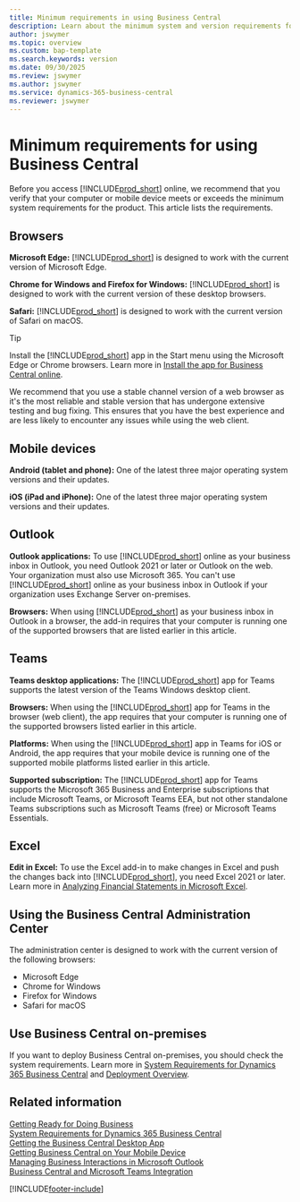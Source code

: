```yaml
---
title: Minimum requirements in using Business Central
description: Learn about the minimum system and version requirements for using Business Central online outlined below.
author: jswymer
ms.topic: overview
ms.custom: bap-template
ms.search.keywords: version
ms.date: 09/30/2025
ms.review: jswymer
ms.author: jswymer
ms.service: dynamics-365-business-central
ms.reviewer: jswymer
---
```

# Minimum requirements for using Business Central

Before you access [!INCLUDE[prod_short](includes/prod_short.md)] online, we recommend that you verify that your computer or mobile device meets or exceeds the minimum system requirements for the product. This article lists the requirements.  

## Browsers

**Microsoft Edge:** [!INCLUDE[prod_short](includes/prod_short.md)] is designed to work with the current version of Microsoft Edge.
  
**Chrome for Windows and Firefox for Windows:** [!INCLUDE[prod_short](includes/prod_short.md)] is designed to work with the current version of these desktop browsers.

**Safari:** [!INCLUDE[prod_short](includes/prod_short.md)] is designed to work with the current version of Safari on macOS.  

> [!TIP]
> Install the [!INCLUDE[prod_short](includes/prod_short.md)] app in the Start menu using the Microsoft Edge or Chrome browsers. Learn more in [Install the app for Business Central online](/dynamics365/business-central/install-desktop-app#install-the-app-for-business-central-online).

We recommend that you use a stable channel version of a web browser as it's the most reliable and stable version that has undergone extensive testing and bug fixing. This ensures that you have the best experience and are less likely to encounter any issues while using the web client.

## Mobile devices

**Android (tablet and phone):** One of the latest three major operating system versions and their updates.

**iOS (iPad and iPhone):** One of the latest three major operating system versions and their updates.

## Outlook

**Outlook applications:** To use [!INCLUDE[prod_short](includes/prod_short.md)] online as your business inbox in Outlook, you need Outlook 2021 or later or Outlook on the web. Your organization must also use Microsoft 365. You can't use [!INCLUDE[prod_short](includes/prod_short.md)] online as your business inbox in Outlook if your organization uses Exchange Server on-premises. 

**Browsers:** When using [!INCLUDE[prod_short](includes/prod_short.md)] as your business inbox in Outlook in a browser, the add-in requires that your computer is running one of the supported browsers that are listed earlier in this article.

## Teams

**Teams desktop applications:** The [!INCLUDE[prod_short](includes/prod_short.md)] app for Teams supports the latest version of the Teams Windows desktop client. 

**Browsers:** When using the [!INCLUDE[prod_short](includes/prod_short.md)] app for Teams in the browser (web client), the app requires that your computer is running one of the supported browsers listed earlier in this article. 

**Platforms:** When using the [!INCLUDE[prod_short](includes/prod_short.md)] app in Teams for iOS or Android, the app requires that your mobile device is running one of the supported mobile platforms listed earlier in this article.

**Supported subscription:** The [!INCLUDE[prod_short](includes/prod_short.md)] app for Teams supports the Microsoft 365 Business and Enterprise subscriptions that include Microsoft Teams, or Microsoft Teams EEA, but not other standalone Teams subscriptions such as Microsoft Teams (free) or Microsoft Teams Essentials.

## Excel

**Edit in Excel:** To use the Excel add-in to make changes in Excel and push the changes back into [!INCLUDE[prod_short](includes/prod_short.md)], you need Excel 2021 or later. Learn more in [Analyzing Financial Statements in Microsoft Excel](finance-analyze-excel.md).  

## <a name="TAC"></a> Using the Business Central Administration Center

The administration center is designed to work with the current version of the following browsers:

- Microsoft Edge
- Chrome for Windows
- Firefox for Windows
- Safari for macOS

## Use Business Central on-premises

If you want to deploy Business Central on-premises, you should check the system requirements. Learn more in [System Requirements for Dynamics 365 Business Central](/dynamics365/business-central/dev-itpro/deployment/system-requirements-business-central-v27) and [Deployment Overview](/dynamics365/business-central/dev-itpro/deployment/deployment).  

## Related information

[Getting Ready for Doing Business](ui-get-ready-business.md)  
[System Requirements for Dynamics 365 Business Central](/dynamics365/business-central/dev-itpro/deployment/system-requirements-business-central-v27)  
[Getting the Business Central Desktop App](install-desktop-app.md)  
[Getting Business Central on Your Mobile Device](install-mobile-app.md)  
[Managing Business Interactions in Microsoft Outlook](admin-outlook.md)  
[Business Central and Microsoft Teams Integration](across-teams-overview.md)  

[!INCLUDE[footer-include](includes/footer-banner.md)]

